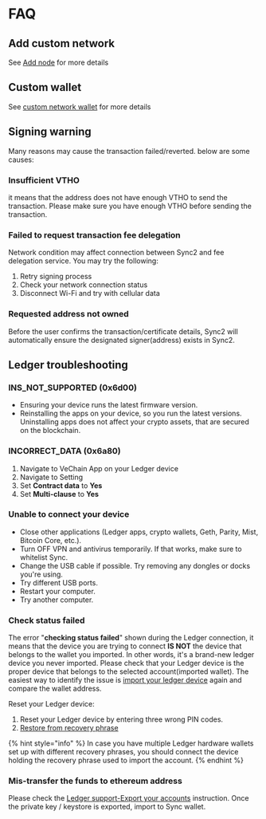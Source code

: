 # FAQ

## Add custom network <a href="#add-custom-network" id="add-custom-network"></a>

See [Add node](user-guide/settings.md#add-node) for more details

## Custom wallet <a href="#custom-wallet" id="custom-wallet"></a>

See [custom network wallet](user-guide/wallet.md#custom-network-wallet) for more details

## Signing warning <a href="#signing-warning" id="signing-warning"></a>

Many reasons may cause the transaction failed/reverted. below are some causes:

### Insufficient VTHO <a href="#insufficient-vtho" id="insufficient-vtho"></a>

it means that the address does not have enough VTHO to send the transaction. Please make sure you have enough VTHO before sending the transaction.

### Failed to request transaction fee delegation <a href="#failed-to-request-transaction-fee-delegation" id="failed-to-request-transaction-fee-delegation"></a>

Network condition may affect connection between Sync2 and fee delegation service. You may try the following:

1. Retry signing process
2. Check your network connection status
3. Disconnect Wi-Fi and try with cellular data

### Requested address not owned <a href="#requested-address-not-owned" id="requested-address-not-owned"></a>

Before the user confirms the transaction/certificate details, Sync2 will automatically ensure the designated signer(address) exists in Sync2.

## Ledger troubleshooting <a href="#ledger-troubleshoots" id="ledger-troubleshoots"></a>

### INS\_NOT\_SUPPORTED (0x6d00) <a href="#ins-not-supported-0x6d00" id="ins-not-supported-0x6d00"></a>

* Ensuring your device runs the latest firmware version.
* Reinstalling the apps on your device, so you run the latest versions. Uninstalling apps does not affect your crypto assets, that are secured on the blockchain.

### INCORRECT\_DATA (0x6a80) <a href="#incorrect-data-0x6a80" id="incorrect-data-0x6a80"></a>

1. Navigate to VeChain App on your Ledger device
2. Navigate to Setting
3. Set **Contract data** to **Yes**
4. Set **Multi-clause** to **Yes**

### Unable to connect your device <a href="#unable-to-connect-your-device" id="unable-to-connect-your-device"></a>

* Close other applications (Ledger apps, crypto wallets, Geth, Parity, Mist, Bitcoin Core, etc.).
* Turn OFF VPN and antivirus temporarily. If that works, make sure to whitelist Sync.
* Change the USB cable if possible. Try removing any dongles or docks you're using.
* Try different USB ports.
* Restart your computer.
* Try another computer.

### Check status failed <a href="#check-status-failed" id="check-status-failed"></a>

The error "**checking status failed**" shown during the Ledger connection, it means that the device you are trying to connect **IS NOT** the device that belongs to the wallet you imported. In other words, it's a brand-new ledger device you never imported. Please check that your Ledger device is the proper device that belongs to the selected account(imported wallet). The easiest way to identify the issue is [import your ledger device](user-guide/wallet.md#link-ledger-device) again and compare the wallet address.

Reset your Ledger device:

1. Reset your Ledger device by entering three wrong PIN codes.
2. [Restore from recovery phrase](https://support.ledger.com/hc/en-us/articles/4404382560913-Restore-from-recovery-phrase?support=true)

{% hint style="info" %}
In case you have multiple Ledger hardware wallets set up with different recovery phrases, you should connect the device holding the recovery phrase used to import the account.
{% endhint %}

### Mis-transfer the funds to ethereum address <a href="#mis-transfer-the-funds-to-ethereum-address" id="mis-transfer-the-funds-to-ethereum-address"></a>

Please check the [Ledger support-Export your accounts](https://support.ledger.com/hc/en-us/articles/115005297709-Export-your-accounts) instruction. Once the private key / keystore is exported, import to Sync wallet.
